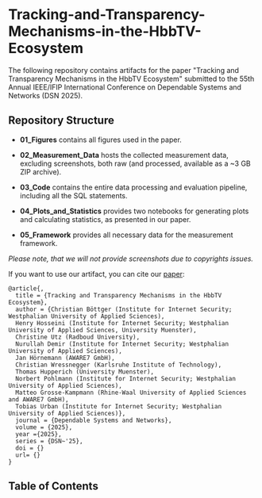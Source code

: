 # Tracking-and-Transparency-Mechanisms-in-the-HbbTV-Ecosystem
The following repository contains artifacts for the paper "Tracking and Transparency Mechanisms in the HbbTV Ecosystem" submitted to the 55th Annual IEEE/IFIP International Conference on Dependable Systems and Networks (DSN 2025).

## Repository Structure

- **01_Figures**  contains all figures used in the paper.
  
- **02_Measurement_Data** hosts the collected measurement data, excluding  screenshots, both raw (and processed, available as a ~3 GB ZIP archive).
  
- **03_Code** contains the entire data processing and evaluation pipeline, including all the SQL statements. 
  
- **04_Plots_and_Statistics** provides two notebooks for generating plots and calculating statistics, as presented in our paper.

- **05_Framework** provides all necessary data for the measurement framework.

_Please note, that we will not provide screenshots due to copyrights issues._

If you want to use our artifact, you can cite our [paper]():

```
@article{,
  title = {Tracking and Transparency Mechanisms in the HbbTV Ecosystem},
  author = {Christian Böttger (Institute for Internet Security; Westphalian University of Applied Sciences),
  Henry Hosseini (Institute for Internet Security; Westphalian University of Applied Sciences, University Muenster),
  Christine Utz (Radboud University),
  Nurullah Demir (Institute for Internet Security; Westphalian University of Applied Sciences), 
  Jan Hörnemann (AWARE7 GmbH), 
  Christian Wressnegger (Karlsruhe Institute of Technology),
  Thomas Hupperich (University Muenster),
  Norbert Pohlmann (Institute for Internet Security; Westphalian University of Applied Sciences), 
  Matteo Grosse-Kampmann (Rhine-Waal University of Applied Sciences and AWARE7 GmbH), 
  Tobias Urban (Institute for Internet Security; Westphalian University of Applied Sciences)},
  journal = {Dependable Systems and Networks},
  volume = {2025}, 
  year ={2025},
  series = {DSN~'25}, 
  doi = {}
  url= {}
}
```

## Table of Contents
